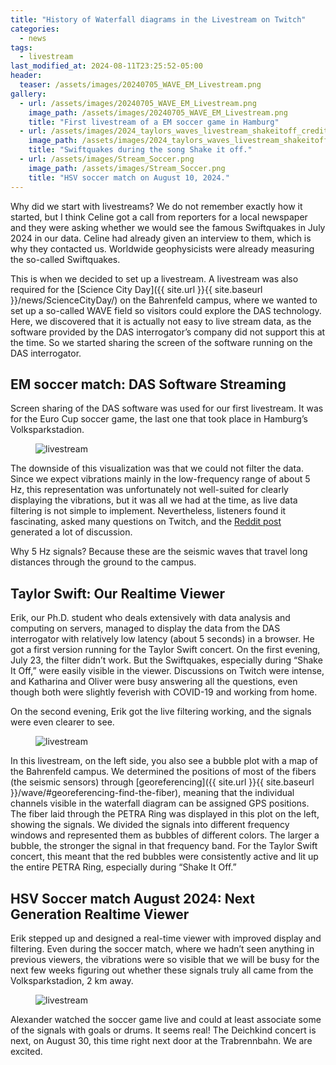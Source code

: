 ```yaml
---
title: "History of Waterfall diagrams in the Livestream on Twitch"
categories:
  - news
tags:
  - livestream
last_modified_at: 2024-08-11T23:25:52-05:00
header:
  teaser: /assets/images/20240705_WAVE_EM_Livestream.png
gallery:
  - url: /assets/images/20240705_WAVE_EM_Livestream.png
    image_path: /assets/images/20240705_WAVE_EM_Livestream.png
    title: "First livestream of a EM soccer game in Hamburg"
  - url: /assets/images/2024_taylors_waves_livestream_shakeitoff_credit.png
    image_path: /assets/images/2024_taylors_waves_livestream_shakeitoff_credit.png
    title: "Swiftquakes during the song Shake it off."
  - url: /assets/images/Stream_Soccer.png
    image_path: /assets/images/Stream_Soccer.png
    title: "HSV soccer match on August 10, 2024."
---
```


Why did we start with livestreams? We do not remember exactly how it started, but I think Celine got a call from reporters for a local newspaper and they were asking whether we would see the famous Swiftquakes in July 2024 in our data. Celine had already given an interview to them, which is why they contacted us. Worldwide geophysicists were already measuring the so-called Swiftquakes.

This is when we decided to set up a livestream. A livestream was also required for the [Science City Day]({{ site.url }}{{ site.baseurl }}/news/ScienceCityDay/) on the Bahrenfeld campus, where we wanted to set up a so-called WAVE field so visitors could explore the DAS technology. Here, we discovered that it is actually not easy to live stream data, as the software provided by the DAS interrogator’s company did not support this at the time. So we started sharing the screen of the software running on the DAS interrogator.

## EM soccer match: DAS Software Streaming

Screen sharing of the DAS software was used for our first livestream. It was for the Euro Cup soccer game, the last one that took place in Hamburg’s Volksparkstadion.

<figure class="align-center">
  <img src="{{ site.url }}{{ site.baseurl }}/assets/images/20240705_WAVE_EM_Livestream.png" alt="livestream">
</figure> 

The downside of this visualization was that we could not filter the data. Since we expect vibrations mainly in the low-frequency range of about 5 Hz, this representation was unfortunately not well-suited for clearly displaying the vibrations, but it was all we had at the time, as live data filtering is not simple to implement. Nevertheless, listeners found it fascinating, asked many questions on Twitch, and the [Reddit post](https://www.reddit.com/r/hamburg/comments/1dw2xmr/vibrationen_vom_stadion_live_messung_vom_spiel/) generated a lot of discussion.

Why 5 Hz signals? Because these are the seismic waves that travel long distances through the ground to the campus.

## Taylor Swift: Our Realtime Viewer

Erik, our Ph.D. student who deals extensively with data analysis and computing on servers, managed to display the data from the DAS interrogator with relatively low latency (about 5 seconds) in a browser. He got a first version running for the Taylor Swift concert. On the first evening, July 23, the filter didn’t work. But the Swiftquakes, especially during “Shake It Off,” were easily visible in the viewer. Discussions on Twitch were intense, and Katharina and Oliver were busy answering all the questions, even though both were slightly feverish with COVID-19 and working from home.

On the second evening, Erik got the live filtering working, and the signals were even clearer to see.

<figure class="align-center">
  <img src="{{ site.url }}{{ site.baseurl }}/assets/images/2024_taylors_waves_livestream_shakeitoff_credit.png" alt="livestream">
</figure> 

In this livestream, on the left side, you also see a bubble plot with a map of the Bahrenfeld campus. We determined the positions of most of the fibers (the seismic sensors) through [georeferencing]({{ site.url }}{{ site.baseurl }}/wave/#georeferencing-find-the-fiber), meaning that the individual channels visible in the waterfall diagram can be assigned GPS positions. The fiber laid through the PETRA Ring was displayed in this plot on the left, showing the signals. We divided the signals into different frequency windows and represented them as bubbles of different colors. The larger a bubble, the stronger the signal in that frequency band. For the Taylor Swift concert, this meant that the red bubbles were consistently active and lit up the entire PETRA Ring, especially during “Shake It Off.”

## HSV Soccer match August 2024: Next Generation Realtime Viewer

Erik stepped up and designed a real-time viewer with improved display and filtering. Even during the soccer match, where we hadn’t seen anything in previous viewers, the vibrations were so visible that we will be busy for the next few weeks figuring out whether these signals truly all came from the Volksparkstadion, 2 km away.

<figure class="align-center">
  <img src="{{ site.url }}{{ site.baseurl }}/assets/images/Stream_Soccer.png" alt="livestream">
</figure> 

Alexander watched the soccer game live and could at least associate some of the signals with goals or drums. It seems real! The Deichkind concert is next, on August 30, this time right next door at the Trabrennbahn. We are excited.
